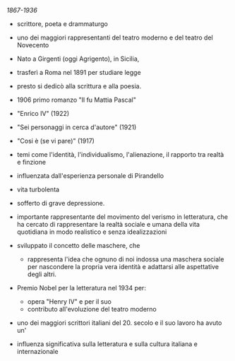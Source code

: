 _1867-1936_

- scrittore, poeta e drammaturgo
- uno dei maggiori rappresentanti del teatro moderno e del teatro del Novecento
- Nato a Girgenti (oggi Agrigento), in Sicilia, 
- trasferì a Roma nel 1891 per studiare legge
- presto si dedicò alla scrittura e alla poesia.  
- 1906 primo romanzo "Il fu Mattia Pascal"

- "Enrico IV" (1922) 
- "Sei personaggi in cerca d'autore" (1921)
- "Cosi è (se vi pare)" (1917)
- temi come l'identità, l'individualismo, l'alienazione, il rapporto tra realtà e finzione
- influenzata dall'esperienza personale di Pirandello
- vita turbolenta 
- sofferto di grave depressione.

- importante rappresentante del movimento del verismo in letteratura, che ha cercato di rappresentare la realtà sociale e umana della vita quotidiana in modo realistico e senza idealizzazioni
- sviluppato il concetto delle maschere, che 
	- rappresenta l'idea che ognuno di noi indossa una maschera sociale per nascondere la propria vera identità e adattarsi alle aspettative degli altri.

- Premio Nobel per la letteratura nel 1934 per:
	- opera "Henry IV" e per il suo 
	- contributo all'evoluzione del teatro moderno
- uno dei maggiori scrittori italiani del 20. secolo e il suo lavoro ha avuto un'
- influenza significativa sulla letteratura e sulla cultura italiana e internazionale